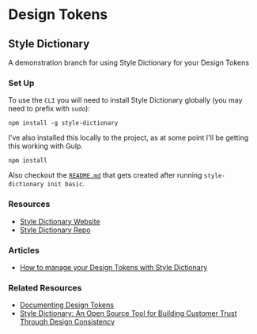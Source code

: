 # Design Tokens
## Style Dictionary

A demonstration branch for using Style Dictionary for your Design Tokens

### Set Up

To use the `CLI` you will need to install Style Dictionary globally (you may need to prefix with `sudo`):

```
npm install -g style-dictionary
```

I've also installed this locally to the project, as at some point I'll be getting this working with Gulp.

```
npm install
```

Also checkout the [`README.md`](/Style-Dictionary-README.md) that gets created after running `style-dictionary init basic`.

### Resources

- [Style Dictionary Website](https://amzn.github.io/style-dictionary/#/)
- [Style Dictionary Repo](https://github.com/amzn/style-dictionary)


### Articles

- [How to manage your Design Tokens with Style Dictionary](https://medium.com/@didoo/how-to-manage-your-design-tokens-with-style-dictionary-98c795b938aa)

### Related Resources

- [Documenting Design Tokens](https://dbanks.design/blog/documenting-design-tokens/)
- [Style Dictionary: An Open Source Tool for Building Customer Trust Through Design Consistency](https://aws.amazon.com/blogs/opensource/style-dictionary-trust-design-consistency/)
